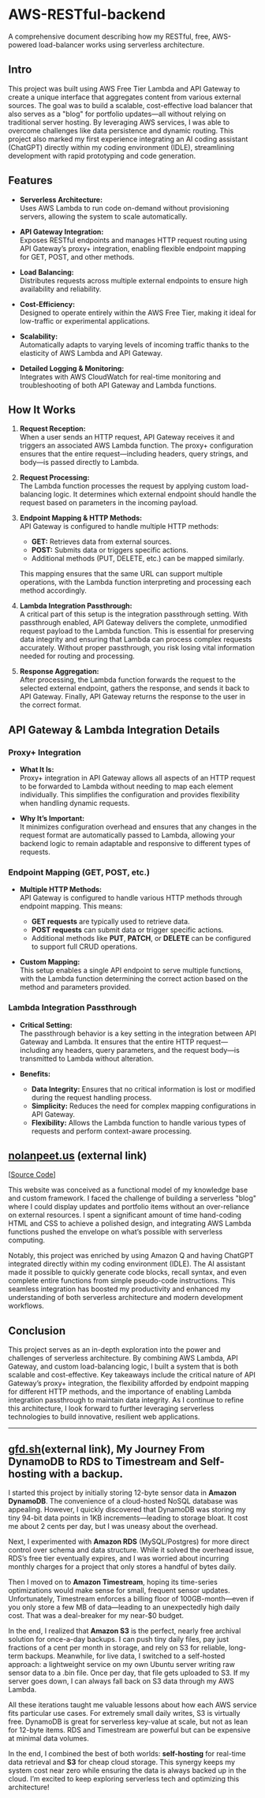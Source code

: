 # AWS-RESTful-backend

A comprehensive document describing how my RESTful, free, AWS-powered load-balancer works using serverless architecture.

## Intro

This project was built using AWS Free Tier Lambda and API Gateway to create a unique interface that aggregates content from various external sources. The goal was to build a scalable, cost-effective load balancer that also serves as a "blog" for portfolio updates—all without relying on traditional server hosting. By leveraging AWS services, I was able to overcome challenges like data persistence and dynamic routing. This project also marked my first experience integrating an AI coding assistant (ChatGPT) directly within my coding environment (IDLE), streamlining development with rapid prototyping and code generation.

## Features

- **Serverless Architecture:**  
  Uses AWS Lambda to run code on-demand without provisioning servers, allowing the system to scale automatically.

- **API Gateway Integration:**  
  Exposes RESTful endpoints and manages HTTP request routing using API Gateway’s proxy+ integration, enabling flexible endpoint mapping for GET, POST, and other methods.

- **Load Balancing:**  
  Distributes requests across multiple external endpoints to ensure high availability and reliability.

- **Cost-Efficiency:**  
  Designed to operate entirely within the AWS Free Tier, making it ideal for low-traffic or experimental applications.

- **Scalability:**  
  Automatically adapts to varying levels of incoming traffic thanks to the elasticity of AWS Lambda and API Gateway.

- **Detailed Logging & Monitoring:**  
  Integrates with AWS CloudWatch for real-time monitoring and troubleshooting of both API Gateway and Lambda functions.

## How It Works

1. **Request Reception:**  
   When a user sends an HTTP request, API Gateway receives it and triggers an associated AWS Lambda function. The proxy+ configuration ensures that the entire request—including headers, query strings, and body—is passed directly to Lambda.

2. **Request Processing:**  
   The Lambda function processes the request by applying custom load-balancing logic. It determines which external endpoint should handle the request based on parameters in the incoming payload.

3. **Endpoint Mapping & HTTP Methods:**  
   API Gateway is configured to handle multiple HTTP methods:
   - **GET:** Retrieves data from external sources.
   - **POST:** Submits data or triggers specific actions.
   - Additional methods (PUT, DELETE, etc.) can be mapped similarly.
   
   This mapping ensures that the same URL can support multiple operations, with the Lambda function interpreting and processing each method accordingly.

4. **Lambda Integration Passthrough:**  
   A critical part of this setup is the integration passthrough setting. With passthrough enabled, API Gateway delivers the complete, unmodified request payload to the Lambda function. This is essential for preserving data integrity and ensuring that Lambda can process complex requests accurately. Without proper passthrough, you risk losing vital information needed for routing and processing.

5. **Response Aggregation:**  
   After processing, the Lambda function forwards the request to the selected external endpoint, gathers the response, and sends it back to API Gateway. Finally, API Gateway returns the response to the user in the correct format.

## API Gateway & Lambda Integration Details

### Proxy+ Integration

- **What It Is:**  
  Proxy+ integration in API Gateway allows all aspects of an HTTP request to be forwarded to Lambda without needing to map each element individually. This simplifies the configuration and provides flexibility when handling dynamic requests.

- **Why It’s Important:**  
  It minimizes configuration overhead and ensures that any changes in the request format are automatically passed to Lambda, allowing your backend logic to remain adaptable and responsive to different types of requests.

### Endpoint Mapping (GET, POST, etc.)

- **Multiple HTTP Methods:**  
  API Gateway is configured to handle various HTTP methods through endpoint mapping. This means:
  - **GET requests** are typically used to retrieve data.
  - **POST requests** can submit data or trigger specific actions.
  - Additional methods like **PUT**, **PATCH**, or **DELETE** can be configured to support full CRUD operations.
  
- **Custom Mapping:**  
  This setup enables a single API endpoint to serve multiple functions, with the Lambda function determining the correct action based on the method and parameters provided.

### Lambda Integration Passthrough

- **Critical Setting:**  
  The passthrough behavior is a key setting in the integration between API Gateway and Lambda. It ensures that the entire HTTP request—including any headers, query parameters, and the request body—is transmitted to Lambda without alteration.
  
- **Benefits:**  
  - **Data Integrity:** Ensures that no critical information is lost or modified during the request handling process.
  - **Simplicity:** Reduces the need for complex mapping configurations in API Gateway.
  - **Flexibility:** Allows the Lambda function to handle various types of requests and perform context-aware processing.

## [nolanpeet.us](https://nolanpeet.us) (external link)  
[[Source Code](https://github.com/NolieRavioli/AWS-RESTful-backend/tree/main/website-nolanpeet_us)]

This website was conceived as a functional model of my knowledge base and custom framework. I faced the challenge of building a serverless "blog" where I could display updates and portfolio items without an over-reliance on external resources. I spent a significant amount of time hand-coding HTML and CSS to achieve a polished design, and integrating AWS Lambda functions pushed the envelope on what’s possible with serverless computing.

Notably, this project was enriched by using Amazon Q and having ChatGPT integrated directly within my coding environment (IDLE). The AI assistant made it possible to quickly generate code blocks, recall syntax, and even complete entire functions from simple pseudo-code instructions. This seamless integration has boosted my productivity and enhanced my understanding of both serverless architecture and modern development workflows.

## Conclusion

This project serves as an in-depth exploration into the power and challenges of serverless architecture. By combining AWS Lambda, API Gateway, and custom load-balancing logic, I built a system that is both scalable and cost-effective. Key takeaways include the critical nature of API Gateway’s proxy+ integration, the flexibility afforded by endpoint mapping for different HTTP methods, and the importance of enabling Lambda integration passthrough to maintain data integrity. As I continue to refine this architecture, I look forward to further leveraging serverless technologies to build innovative, resilient web applications.

---

## [gfd.sh](https://gfd.sh/)(external link), My Journey From DynamoDB to RDS to Timestream and Self-hosting with a backup.

I started this project by initially storing 12-byte sensor data in **Amazon DynamoDB**. The convenience of a cloud-hosted NoSQL database was appealing. However, I quickly discovered that DynamoDB was storing my tiny 94-bit data points in 1KB increments—leading to storage bloat. It cost me about 2 cents per day, but I was uneasy about the overhead. 

Next, I experimented with **Amazon RDS** (MySQL/Postgres) for more direct control over schema and data structure. While it solved the overhead issue, RDS’s free tier eventually expires, and I was worried about incurring monthly charges for a project that only stores a handful of bytes daily.

Then I moved on to **Amazon Timestream**, hoping its time-series optimizations would make sense for small, frequent sensor updates. Unfortunately, Timestream enforces a billing floor of 100GB-month—even if you only store a few MB of data—leading to an unexpectedly high daily cost. That was a deal-breaker for my near-$0 budget.

In the end, I realized that **Amazon S3** is the perfect, nearly free archival solution for once-a-day backups. I can push tiny daily files, pay just fractions of a cent per month in storage, and rely on S3 for reliable, long-term backups. Meanwhile, for live data, I switched to a self-hosted approach: a lightweight service on my own Ubuntu server writing raw sensor data to a .bin file. Once per day, that file gets uploaded to S3. If my server goes down, I can always fall back on S3 data through my AWS Lambda.

All these iterations taught me valuable lessons about how each AWS service fits particular use cases. For extremely small daily writes, S3 is virtually free. DynamoDB is great for serverless key-value at scale, but not as lean for 12-byte items. RDS and Timestream are powerful but can be expensive at minimal data volumes.

In the end, I combined the best of both worlds: **self-hosting** for real-time data retrieval and **S3** for cheap cloud storage. This synergy keeps my system cost near zero while ensuring the data is always backed up in the cloud. I’m excited to keep exploring serverless tech and optimizing this architecture!
